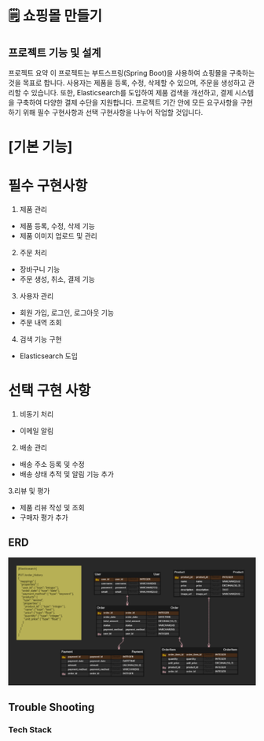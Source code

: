 # 🗒 쇼핑몰 만들기

## 프로젝트 기능 및 설계

프로젝트 요약
이 프로젝트는 부트스프링(Spring Boot)을 사용하여 쇼핑몰을 구축하는 것을 목표로 합니다. 
사용자는 제품을 등록, 수정, 삭제할 수 있으며, 주문을 생성하고 관리할 수 있습니다. 
또한, Elasticsearch를 도입하여 제품 검색을 개선하고, 결제 시스템을 구축하여 다양한 결제 수단을 지원합니다. 
프로젝트 기간 안에 모든 요구사항을 구현하기 위해 필수 구현사항과 선택 구현사항을 나누어 작업할 것입니다.


# [기본 기능]

# 필수 구현사항
1. 제품 관리
- 제품 등록, 수정, 삭제 기능
- 제품 이미지 업로드 및 관리

2. 주문 처리
- 장바구니 기능
- 주문 생성, 취소, 결제 기능

3. 사용자 관리
- 회원 가입, 로그인, 로그아웃 기능
- 주문 내역 조회

4. 검색 기능 구현
- Elasticsearch 도입

# 선택 구현 사항
1. 비동기 처리
- 이메일 알림

2. 배송 관리
- 배송 주소 등록 및 수정
- 배송 상태 추적 및 알림 기능 추가

3.리뷰 및 평가
- 제품 리뷰 작성 및 조회
- 구매자 평가 추가

## ERD
![ERD.png](src%2Fimage%2FERD.png)

## Trouble Shooting

### Tech Stack
